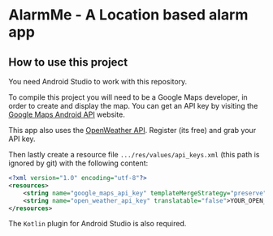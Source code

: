 # AlarmMe - A Location based alarm app

## How to use this project

You need Android Studio to work with this repository.

To compile this project you will need to be a Google Maps developer, in order to create and display the map. You can get an API key by visiting the [Google Maps Android API](https://developers.google.com/maps/documentation/android-sdk/get-api-key) website.

This app also uses the [OpenWeather API](https://openweathermap.org/api). Register (its free) and grab your API key.

Then lastly create a resource file `.../res/values/api_keys.xml` (this path is ignored by git) with the following content:

```xml
<?xml version="1.0" encoding="utf-8"?>
<resources>
    <string name="google_maps_api_key" templateMergeStrategy="preserve" translatable="false">YOUR_GOOGLE_MAPS_API_KEY</string>
    <string name="open_weather_api_key" translatable="false">YOUR_OPEN_WEATHER_API_KEY</string>
</resources>
```

The `Kotlin` plugin for Android Studio is also required.
